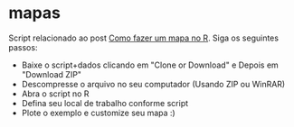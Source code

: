 # mapas
Script relacionado ao post [Como fazer um mapa no R](https://marcoarmello.wordpress.com/2019/03/12/mapa/). Siga os seguintes passos:

* Baixe o script+dados clicando em "Clone or Download" e Depois em "Download ZIP"
* Descompresse o arquivo no seu computador (Usando ZIP ou WinRAR)
* Abra o script no R
* Defina seu local de trabalho conforme script
* Plote o exemplo e customize seu mapa :)


